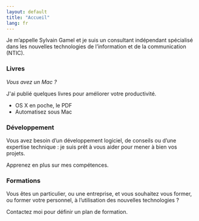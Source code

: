 ```yaml
---
layout: default
title: "Accueil"
lang: fr
---
```


Je m’appelle Sylvain Gamel et je suis un consultant indépendant spécialisé 
dans les nouvelles technologies de l’information et de la communication (NTIC).

### Livres

*Vous avez un Mac ?*

J'ai publié quelques livres pour améliorer votre productivité.

- OS X en poche, le PDF
- Automatisez sous Mac


### Développement

Vous avez besoin d’un développement logiciel, de conseils ou d’une expertise 
technique : 
je suis prêt à vous aider pour mener à bien vos projets. 

Apprenez en plus sur mes compétences.

### Formations

Vous êtes un particulier, ou une entreprise, et vous souhaitez vous former, 
ou former votre personnel, à l’utilisation des nouvelles technologies ? 

Contactez moi pour définir un plan de formation.


